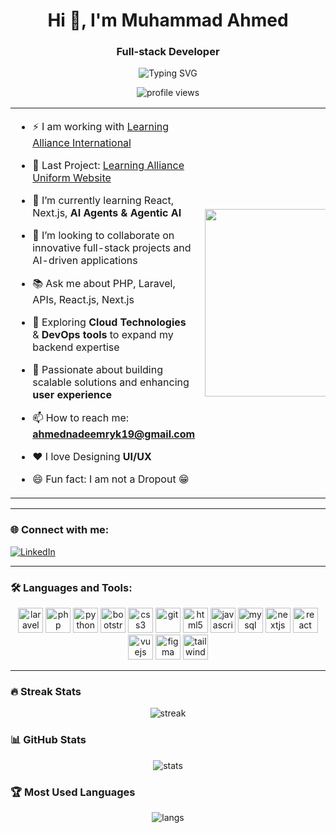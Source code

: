 <h1 align="center">Hi 👋, I'm Muhammad Ahmed</h1>
<h3 align="center">Full-stack Developer</h3>

<p align="center">
  <img src="https://readme-typing-svg.demolab.com?font=Fira+Code&size=22&pause=1000&color=36BCF7&center=true&vCenter=true&width=500&lines=Always+learning+🚀;Full-stack+Developer+%7C+AI+Enthusiast;Exploring+AI+Agents+%26+Agentic+AI;Passionate+about+UI%2FUX+Design" alt="Typing SVG" />
</p>


<p align="center">
  <img src="https://komarev.com/ghpvc/?username=ahmeddevz25&label=Profile%20views&color=0e75b6&style=flat" alt="profile views"/>
</p>

<table>
  <tr>
    <td>

- ⚡ I am working with [Learning Alliance International](https://www.learningalliance.edu.pk/)  
- 🌱 Last Project: [Learning Alliance Uniform Website](https://uniform.learningalliance.edu.pk/)  
- 🌱 I’m currently learning React, Next.js, **AI Agents & Agentic AI**  
- 🤝 I’m looking to collaborate on innovative full-stack projects and AI-driven applications  
- 📚 Ask me about PHP, Laravel, APIs, React.js, Next.js  
- 🧠 Exploring **Cloud Technologies** & **DevOps tools** to expand my backend expertise  
- 🎯 Passionate about building scalable solutions and enhancing **user experience**  
- 📫 How to reach me: **ahmednadeemryk19@gmail.com**  
- ❤️ I love Designing **UI/UX**  
- 😄 Fun fact: I am not a Dropout 😁  

    </td>
    <td>
      <img src="https://camo.githubusercontent.com/cd878ec5a6b9314e5d2862b8f5f6e934ef657572f93e650c569aa3499937eebd/68747470733a2f2f6d656469612e67697068792e636f6d656469612f4650626e53687131683149533546517950442f67697068792e676966" width="300"/>
    </td>
  </tr>
</table>

---

### 🌐 Connect with me:
[![LinkedIn](https://img.shields.io/badge/LinkedIn-blue?style=for-the-badge&logo=linkedin)](https://linkedin.com/in/your-linkedin-profile)

---

### 🛠️ Languages and Tools:
<p align="center">
  <img src="https://cdn.jsdelivr.net/gh/devicons/devicon/icons/laravel/laravel-original.svg" alt="laravel" width="40" height="40"/>
  <img src="https://cdn.jsdelivr.net/gh/devicons/devicon/icons/php/php-original.svg" alt="php" width="40" height="40"/>
  <img src="https://cdn.jsdelivr.net/gh/devicons/devicon/icons/python/python-original.svg" alt="python" width="40" height="40"/>
  <img src="https://cdn.jsdelivr.net/gh/devicons/devicon/icons/bootstrap/bootstrap-original.svg" alt="bootstrap" width="40" height="40"/>
  <img src="https://cdn.jsdelivr.net/gh/devicons/devicon/icons/css3/css3-original.svg" alt="css3" width="40" height="40"/>
  <img src="https://cdn.jsdelivr.net/gh/devicons/devicon/icons/git/git-original.svg" alt="git" width="40" height="40"/>
  <img src="https://cdn.jsdelivr.net/gh/devicons/devicon/icons/html5/html5-original.svg" alt="html5" width="40" height="40"/>
  <img src="https://cdn.jsdelivr.net/gh/devicons/devicon/icons/javascript/javascript-original.svg" alt="javascript" width="40" height="40"/>
  <img src="https://cdn.jsdelivr.net/gh/devicons/devicon/icons/mysql/mysql-original.svg" alt="mysql" width="40" height="40"/>
  <img src="https://cdn.jsdelivr.net/gh/devicons/devicon/icons/nextjs/nextjs-original.svg" alt="nextjs" width="40" height="40"/>
  <img src="https://cdn.jsdelivr.net/gh/devicons/devicon/icons/react/react-original.svg" alt="react" width="40" height="40"/>
  <img src="https://cdn.jsdelivr.net/gh/devicons/devicon/icons/vuejs/vuejs-original.svg" alt="vuejs" width="40" height="40"/>
  <img src="https://cdn.jsdelivr.net/gh/devicons/devicon/icons/figma/figma-original.svg" alt="figma" width="40" height="40"/>
  <img src="https://cdn.jsdelivr.net/gh/devicons/devicon/icons/tailwindcss/tailwindcss-original.svg" alt="tailwindcss" width="40" height="40"/>
</p>

---

### 🔥 Streak Stats
<p align="center">
  <img src="https://github-readme-streak-stats.herokuapp.com/?user=ahmeddevz25&theme=radical" alt="streak"/>
</p>

### 📊 GitHub Stats
<p align="center">
  <img src="https://github-readme-stats.vercel.app/api?username=ahmeddevz25&show_icons=true&theme=radical" alt="stats"/>
</p>

### 🏆 Most Used Languages
<p align="center">
  <img src="https://github-readme-stats.vercel.app/api/top-langs/?username=ahmeddevz25&layout=compact&theme=radical" alt="langs"/>
</p>
